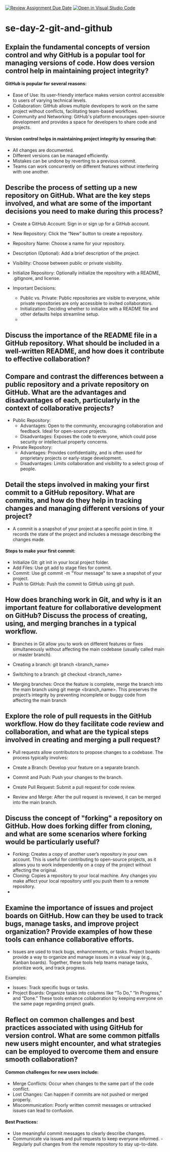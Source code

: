 [![Review Assignment Due Date](https://classroom.github.com/assets/deadline-readme-button-22041afd0340ce965d47ae6ef1cefeee28c7c493a6346c4f15d667ab976d596c.svg)](https://classroom.github.com/a/8wgCKhpZ)
[![Open in Visual Studio Code](https://classroom.github.com/assets/open-in-vscode-2e0aaae1b6195c2367325f4f02e2d04e9abb55f0b24a779b69b11b9e10269abc.svg)](https://classroom.github.com/online_ide?assignment_repo_id=15597071&assignment_repo_type=AssignmentRepo)
# se-day-2-git-and-github
## Explain the fundamental concepts of version control and why GitHub is a popular tool for managing versions of code. How does version control help in maintaining project integrity?
#### GitHub is popular for several reasons:
- Ease of Use: Its user-friendly interface makes version control accessible to users of varying technical levels.
- Collaboration: GitHub allows multiple developers to work on the same project without conflicts, facilitating team-based workflows.
- Community and Networking: GitHub's platform encourages open-source development and provides a space for developers to share code and projects.

#### Version control helps in maintaining project integrity by ensuring that:

- All changes are documented.
- Different versions can be managed efficiently.
- Mistakes can be undone by reverting to a previous commit.
- Teams can work concurrently on different features without interfering with one another.

## Describe the process of setting up a new repository on GitHub. What are the key steps involved, and what are some of the important decisions you need to make during this process?
- Create a GitHub Account: Sign in or sign up for a GitHub account.
- New Repository: Click the “New” button to create a repository.
- Repository Name: Choose a name for your repository.
- Description (Optional): Add a brief description of the project.
- Visibility: Choose between public or private visibility.
- Initialize Repository: Optionally initialize the repository with a README, .gitignore, and license.

- Important Decisions:
  - Public vs. Private: Public repositories are visible to everyone, while private repositories are only accessible to invited collaborators.
  - Initialization: Deciding whether to initialize with a README file and other defaults helps streamline setup.
  - 
## Discuss the importance of the README file in a GitHub repository. What should be included in a well-written README, and how does it contribute to effective collaboration?

## Compare and contrast the differences between a public repository and a private repository on GitHub. What are the advantages and disadvantages of each, particularly in the context of collaborative projects?
- Public Repository:
  - Advantages: Open to the community, encouraging collaboration and feedback. Ideal for open-source projects.
  - Disadvantages: Exposes the code to everyone, which could pose security or intellectual property concerns.
- Private Repository:
  - Advantages: Provides confidentiality, and is often used for proprietary projects or early-stage development.
  - Disadvantages: Limits collaboration and visibility to a select group of people.

## Detail the steps involved in making your first commit to a GitHub repository. What are commits, and how do they help in tracking changes and managing different versions of your project?
- A commit is a snapshot of your project at a specific point in time. It records the state of the project and includes a message describing the changes made.

#### Steps to make your first commit:
- Initialize Git: git init in your local project folder.
- Add Files: Use git add <file> to stage files for commit.
- Commit: Use git commit -m "Your message" to save a snapshot of your project.
- Push to GitHub: Push the commit to GitHub using git push.
    
## How does branching work in Git, and why is it an important feature for collaborative development on GitHub? Discuss the process of creating, using, and merging branches in a typical workflow.
- Branches in Git allow you to work on different features or fixes simultaneously without affecting the main codebase (usually called main or master branch).

- Creating a branch: git branch <branch_name>
- Switching to a branch: git checkout <branch_name>
- Merging branches: Once the feature is complete, merge the branch into the main branch using git merge <branch_name>. This preserves the project’s integrity by preventing incomplete or buggy code from affecting the main branch

## Explore the role of pull requests in the GitHub workflow. How do they facilitate code review and collaboration, and what are the typical steps involved in creating and merging a pull request?
- Pull requests allow contributors to propose changes to a codebase. The process typically involves:

- Create a Branch: Develop your feature on a separate branch.
- Commit and Push: Push your changes to the branch.
- Create Pull Request: Submit a pull request for code review.
- Review and Merge: After the pull request is reviewed, it can be merged into the main branch.

## Discuss the concept of "forking" a repository on GitHub. How does forking differ from cloning, and what are some scenarios where forking would be particularly useful?
- Forking: Creates a copy of another user’s repository in your own account. This is useful for contributing to open-source projects, as it allows you to work independently on a copy of the project without affecting the original.
- Cloning: Copies a repository to your local machine. Any changes you make affect your local repository until you push them to a remote repository.
- 
## Examine the importance of issues and project boards on GitHub. How can they be used to track bugs, manage tasks, and improve project organization? Provide examples of how these tools can enhance collaborative efforts.
- Issues are used to track bugs, enhancements, or tasks. Project boards provide a way to organize and manage issues in a visual way (e.g., Kanban boards). Together, these tools help teams manage tasks, prioritize work, and track progress.

Examples:
- Issues: Track specific bugs or tasks.
- Project Boards: Organize tasks into columns like “To Do,” “In Progress,” and “Done.”
These tools enhance collaboration by keeping everyone on the same page regarding project goals.

## Reflect on common challenges and best practices associated with using GitHub for version control. What are some common pitfalls new users might encounter, and what strategies can be employed to overcome them and ensure smooth collaboration?
#### Common challenges for new users include:
- Merge Conflicts: Occur when changes to the same part of the code conflict.
- Lost Changes: Can happen if commits are not pushed or merged properly.
- Miscommunication: Poorly written commit messages or untracked issues can lead to confusion.
#### Best Practices:
- Use meaningful commit messages to clearly describe changes.
- Communicate via issues and pull requests to keep everyone informed.
-Regularly pull changes from the remote repository to stay up-to-date.
